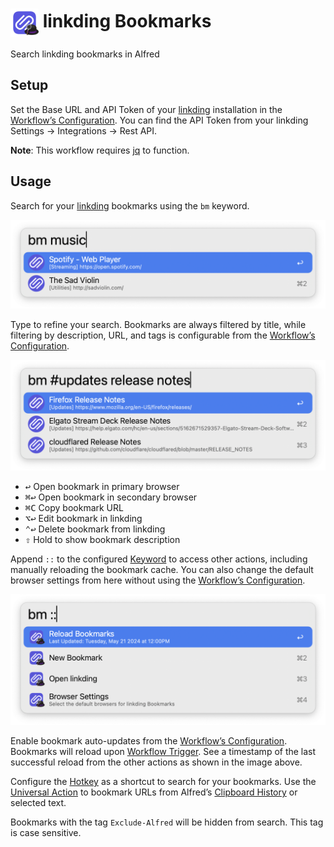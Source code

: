 # <img src='Workflow/icon.png' width='45' align='center' alt='icon'> linkding Bookmarks

Search linkding bookmarks in Alfred

## Setup

Set the Base URL and API Token of your [linkding](https://github.com/sissbruecker/linkding) installation in the [Workflow’s Configuration](https://www.alfredapp.com/help/workflows/user-configuration/). You can find the API Token from your linkding Settings → Integrations → Rest API.

**Note**: This workflow requires [jq](https://jqlang.github.io/jq/) to function.

## Usage

Search for your [linkding](https://github.com/sissbruecker/linkding) bookmarks using the `bm` keyword.

![Searching for linkding bookmarks](Workflow/images/about/keyword.png)

Type to refine your search. Bookmarks are always filtered by title, while filtering by description, URL, and tags is configurable from the [Workflow’s Configuration](https://www.alfredapp.com/help/workflows/user-configuration/).

![Narrowing search for linkding bookmarks](Workflow/images/about/tagFilter.png)

* <kbd>↩</kbd> Open bookmark in primary browser
* <kbd>⌘</kbd><kbd>↩</kbd> Open bookmark in secondary browser
* <kbd>⌘</kbd><kbd>C</kbd> Copy bookmark URL
* <kbd>⌥</kbd><kbd>↩</kbd> Edit bookmark in linkding
* <kbd>⌃</kbd><kbd>↩</kbd> Delete bookmark from linkding
* <kbd>⇧</kbd> Hold to show bookmark description

Append `::` to the configured [Keyword](https://www.alfredapp.com/help/workflows/inputs/keyword) to access other actions, including manually reloading the bookmark cache. You can also change the default browser settings from here without using the [Workflow’s Configuration](https://www.alfredapp.com/help/workflows/user-configuration/).

![Other actions](Workflow/images/about/inlineSettings.png)

Enable bookmark auto-updates from the [Workflow’s Configuration](https://www.alfredapp.com/help/workflows/user-configuration/). Bookmarks will reload upon [Workflow Trigger](https://www.alfredapp.com/help/workflows/triggers/). See a timestamp of the last successful reload from the other actions as shown in the image above.

Configure the [Hotkey](https://www.alfredapp.com/help/workflows/triggers/hotkey/) as a shortcut to search for your bookmarks. Use the [Universal Action](https://www.alfredapp.com/help/features/universal-actions/) to bookmark URLs from Alfred’s [Clipboard History](https://www.alfredapp.com/help/features/clipboard/) or selected text.

Bookmarks with the tag `Exclude-Alfred` will be hidden from search. This tag is case sensitive.